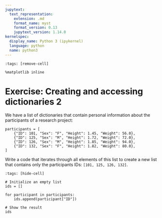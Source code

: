 ```yaml
---
jupytext:
  text_representation:
    extension: .md
    format_name: myst
    format_version: 0.13
    jupytext_version: 1.14.0
kernelspec:
  display_name: Python 3 (ipykernel)
  language: python
  name: python3
---
```


```{code-cell} ipython3
:tags: [remove-cell]

%matplotlib inline
```


# Exercise: Creating and accessing dictionaries 2

We have a list of dictionaries that contain personal information about the participants of a research project:

```{code-cell} ipython3
participants = [
    {"ID": 101, "Sex": "F", "Height": 1.45, "Weight": 56.0},
    {"ID": 125, "Sex": "M", "Height": 1.72, "Weight": 72.0},
    {"ID": 126, "Sex": "M", "Height": 1.85, "Weight": 94.0},
    {"ID": 132, "Sex": "F", "Height": 1.82, "Weight": 80.0},
]
```

Write a code that iterates through all elements of this list to create a new list that contains only the participants IDs: `[101, 125, 126, 132]`.

```{code-cell} ipython3
:tags: [hide-cell]

# Initialize an empty list
ids = []

for participant in participants:
    ids.append(participant["ID"])

# Show the result
ids
```
